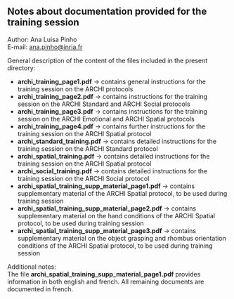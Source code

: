 ## Notes about documentation provided for the training session  

Author: Ana Luisa Pinho   
E-mail: ana.pinho@inria.fr  

General description of the content of the files included in the present directory:  
* __archi\_training\_page1.pdf__ → contains general instructions for the training session on the ARCHI protocols
* __archi\_training\_page2.pdf__ → contains instructions for the training session on the ARCHI Standard and ARCHI Social protocols
* __archi\_training\_page3.pdf__ → contains instructions for the training session on the ARCHI Emotional and ARCHI Spatial protocols
* __archi\_training\_page4.pdf__ → contains further instructions for the training session on the ARCHI Spatial protocol
* __archi\_standard\_training.pdf__ → contains detailed instructions for the training session on the ARCHI Standard protocol
* __archi\_spatial\_training.pdf__ → contains detailed instructions for the training session on the ARCHI Spatial protocol
* __archi\_social\_training.pdf__ → contains detailed instructions for the training session on the ARCHI Social protocol
* __archi\_spatial\_training\_supp\_material\_page1.pdf__ → contains supplementary material of the ARCHI Spatial protocol, to be used during training session
* __archi\_spatial\_training\_supp\_material\_page2.pdf__ → contains supplementary material on the hand conditions of the ARCHI Spatial protocol, to be used during training session
* __archi\_spatial\_training\_supp\_material\_page3.pdf__ → contains supplementary material on the object grasping and rhombus orientation conditions of the ARCHI Spatial protocol, to be used during training session  

Additional notes:  
The file __archi\_spatial\_training\_supp\_material\_page1.pdf__ provides information in both english and french. All remaining documents are documented in french.

